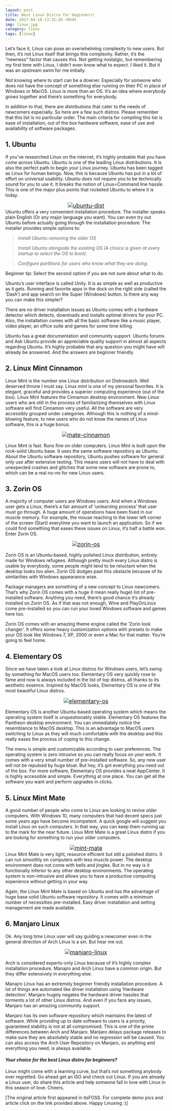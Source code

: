 ```yaml
---
layout: post
title: Best Linux Distro for beginners!
date: 2017-04-10 13:32:20 +0545
img: linux.jpg
category: linux
tags: [linux]
---
```


Let’s face it, Linux can pose an overwhelming complexity to new users. But then, it’s not Linux itself that brings this complexity. Rather, it’s the “newness” factor that causes this. Not getting nostalgic, but remembering my first time with Linux, I didn’t even know what to expect. I liked it. But it was an upstream swim for me initially.

Not knowing where to start can be a downer. Especially for someone who does not have the concept of something else running on their PC in place of Windows or MacOS. Linux is more than an OS. It’s an idea where everybody grows together and there’s something for everybody.

In addition to that, there are distributions that cater to the needs of newcomers especially. So here are a few such distros. Please remember that this list is no particular order. The main criteria for compiling this list is ease of installation, out of the box hardware software, ease of use and availability of software packages.

<h2>1. Ubuntu</h2>

If you’ve researched Linux on the internet, it’s highly probable that you have come across Ubuntu. Ubuntu is one of the leading Linux distributions. It is also the perfect path to begin your Linux journey.
Ubuntu has been tagged as Linux for human beings. Now, this is because Ubuntu has put in a lot of effort on universal usability. Ubuntu does not require you to be technically sound for you to use it. It breaks the notion of Linux=Command line hassle. This is one of the major plus points that rocketed Ubuntu to where it is today.
<center>
<span style="font-size: large;"><a href="https://4.bp.blogspot.com/-OXth-CPUM9k/WVrwbcUArOI/AAAAAAAABZE/0EDYU8-rflY_yEzJde6RxBxeW8lRILkTACEwYBhgL/s1600/ubuntu.jpg" imageanchor="1" style="margin-left: 1em; margin-right: 1em;"><img alt="ubuntu-dist" border="0" data-original-height="450" data-original-width="800" src="https://4.bp.blogspot.com/-OXth-CPUM9k/WVrwbcUArOI/AAAAAAAABZE/0EDYU8-rflY_yEzJde6RxBxeW8lRILkTACEwYBhgL/s1600/ubuntu.jpg" title="ubuntu-dist" /></a></span>
</center>
Ubuntu offers a very convenient installation procedure. The installer speaks plain English (Or any major language you want). You can even try out Ubuntu before actually going through the installation procedure. The installer provides simple options to:

>*Install Ubuntu removing the older OS*

>*Install Ubuntu alongside the existing OS (A choice is given at every startup to select the OS to boot).*

>*Configure partitions for users who know what they are doing.*

Beginner tip: Select the second option if you are not sure about what to do.

Ubuntu’s user interface is called Unity. It is as simple as well as productive as it gets. Running and favorite apps in the dock on the right side (called the ‘Dash’) and app search on the Super (Windows) button. Is there any way you can make this simpler?

There are no driver installation issues as Ubuntu comes with a hardware detector which detects, downloads and installs optimal drivers for your PC. Also, the installation comes with all the basic software like a music player, video player, an office suite and games for some time killing.

Ubuntu has a great documentation and community support. Ubuntu forums and Ask Ubuntu provide an appreciable quality support in almost all aspects regarding Ubuntu. It’s highly probable that any question you might have will already be answered. And the answers are beginner friendly.


<h2>2. Linux Mint Cinnamon</h2>

Linux Mint is the number one Linux distribution on Distrowatch. Well deserved throne I must say. Linux mint is one of my personal favorites. It is elegant, graceful and provides a superior computing experience (out of the box).
Linux Mint features the Cinnamon desktop environment. New Linux users who are still in the process of familiarizing themselves with Linux software will find Cinnamon very useful. All the software are very accessibly grouped under categories. Although this is nothing of a mind-blowing feature, to new users who do not know the names of Linux software, this is a huge bonus.
<center>
   <span style="font-size: large;"><a href="https://2.bp.blogspot.com/-I5caCzThfqk/WVrwaj1mRDI/AAAAAAAABY4/F8pitTqjlKQFQoLk0l3dnJDZbZRq0epAQCEwYBhgL/s1600/.jpg" imageanchor="1" style="margin-left: 1em; margin-right: 1em;"><img alt="mate-cinnamon" border="0" data-original-height="450" data-original-width="800" src="https://2.bp.blogspot.com/-I5caCzThfqk/WVrwaj1mRDI/AAAAAAAABY4/F8pitTqjlKQFQoLk0l3dnJDZbZRq0epAQCEwYBhgL/s1600/.jpg" title="mate-cinnamon" /></a></span>
</center>

Linux Mint is fast. Runs fine on older computers. Linux Mint is built upon the rock-solid Ubuntu base. It uses the same software repository as Ubuntu. About the Ubuntu software repository, Ubuntu pushes software for general only use after extensive testing. This means users will not have to deal with unexpected crashes and glitches that some new software are prone to, which can be a real no-no for new Linux users.


<h2>3. Zorin OS</h2>

A majority of computer users are Windows users. And when a Windows user gets a Linux, there’s a fair amount of ‘unlearning process’ that user must go through. A huge amount of operations have been fixed in our muscle memory. For example, the mouse reaching to the lower left corner of the screen (Start) everytime you want to launch an application. So if we could find something that eases these issues on Linux, it’s half a battle won. Enter Zorin OS.

<center>
   <span style="font-size: large;"><a href="https://4.bp.blogspot.com/-rHYOQJn4Vdk/WVrwavxMOkI/AAAAAAAABY0/Ok4WDSNjhxUTgK-6kN0SmbZMq8ukQdcvwCEwYBhgL/s1600/Zorin.jpg" imageanchor="1" style="margin-left: 1em; margin-right: 1em;"><img alt="zorin-os" border="0" data-original-height="450" data-original-width="800" src="https://4.bp.blogspot.com/-rHYOQJn4Vdk/WVrwavxMOkI/AAAAAAAABY0/Ok4WDSNjhxUTgK-6kN0SmbZMq8ukQdcvwCEwYBhgL/s1600/Zorin.jpg" title="zorin-os" /></a></span>
</center>

Zorin OS is an Ubuntu-based, highly polished Linux distribution, entirely made for Windows refugees. Although pretty much every Linux distro is usable by everybody, some people might tend to be reluctant when the desktop looks too alien. Zorin OS dodges past this obstacle because of its similarities with Windows appearance wise.


Package managers are something of a new concept to Linux newcomers. That’s why Zorin OS comes with a huge (I mean really huge) list of pre-installed software. Anything you need, there’s good chance it’s already installed on Zorin OS. As if that was not enough, Wine and PlayOnLinux come pre-installed so you can run your loved Windows software and games here too.


Zorin OS comes with an amazing theme engine called the ‘Zorin look changer’. It offers some heavy customization options with presets to make your OS look like Windows 7, XP, 2000 or even a Mac for that matter. You’re going to feel home.


<h2>4. Elementary OS</h2>

Since we have taken a look at Linux distros for Windows users, let’s swing by something for MacOS users too. Elementary OS very quickly rose to fame and now is always included in the list of top distros, all thanks to its aesthetic essence. Inspired by MacOS looks, Elementary OS is one of the most beautiful Linux distros.

<center>
   <span style="font-size: large;"><a href="https://1.bp.blogspot.com/-wRRVDrTJSOc/WVrwZnYgE6I/AAAAAAAABYs/tW8NYwJKL2kk_QBsRPkHw7BKKtXrp5XyACEwYBhgL/s1600/Pantheon-Desktop.jpg" imageanchor="1" style="margin-left: 1em; margin-right: 1em;"><img alt="elementary-os" border="0" data-original-height="500" data-original-width="800" src="https://1.bp.blogspot.com/-wRRVDrTJSOc/WVrwZnYgE6I/AAAAAAAABYs/tW8NYwJKL2kk_QBsRPkHw7BKKtXrp5XyACEwYBhgL/s1600/Pantheon-Desktop.jpg" title="elementary-os" /></a></span>
</center>

Elementary OS is another Ubuntu-based operating system which means the operating system itself is unquestionably stable. Elementary OS features the Pantheon desktop environment. You can immediately notice the resemblance to MacOS desktop. This is an advantage to MacOS users switching to Linux as they will much comfortable with the desktop and this really eases the process of coping to this change.


The menu is simple and customizable according to user preferences. The operating system is zero intrusive so you can really focus on your work. It comes with a very small number of pre-installed software. So, any new user will not be repulsed by huge bloat. But hey, it’s got everything you need out of the box. For more software, Elementary OS provides a neat AppCenter. It is highly accessible and simple. Everything at one place. You can get all the software you want and perform upgrades in clicks.



<h2>5. Linux Mint Mate</h2>

A good number of people who come to Linux are looking to revive older computers. With Windows 10, many computers that had decent specs just some years ago have become incompetent. A quick google will suggest you install Linux on such computers. In that way, you can keep them running up to the mark for the near future. Linux Mint Mate is a great Linux distro if you are looking for something to run your older computers.

<center>
   <span style="font-size: large;"><a href="https://3.bp.blogspot.com/-wH0RnHeZ3Hw/WVrwbb6e11I/AAAAAAAABZA/xXDBkqaB1fo8aJzk3gVudcWFNBQs7hW6wCEwYBhgL/s1600/mate.jpg" imageanchor="1" style="margin-left: 1em; margin-right: 1em;"><img alt="mint-mate" border="0" data-original-height="500" data-original-width="800" src="https://3.bp.blogspot.com/-wH0RnHeZ3Hw/WVrwbb6e11I/AAAAAAAABZA/xXDBkqaB1fo8aJzk3gVudcWFNBQs7hW6wCEwYBhgL/s1600/mate.jpg" title="mint-mate" /></a></span>
</center>
Linux Mint Mate is very light, resource efficient but still a polished distro. It can run smoothly on computers with less muscle power. The desktop environment does not come with bells and jingles. But in no way is it functionally inferior to any other desktop environments. The operating system is non-intrusive and allows you to have a productive computing experience without getting in your way.


Again, the Linux Mint Mate is based on Ubuntu and has the advantage of huge base solid Ubuntu software repository. It comes with a minimum number of necessities pre-installed. Easy driver installation and setting management are made available.


<h2>6. Manjaro Linux</h2>

Ok. Any long time Linux user will say guiding a newcomer even in the general direction of Arch Linux is a sin. But hear me out.


<center>
   <span style="font-size: large;"><a href="https://2.bp.blogspot.com/-9qrdrWqvLP0/WVrwa0LGKhI/AAAAAAAABY8/msFmB3N3GXoCJ4IPChkKGdUBF0_-S4_TACEwYBhgL/s1600/manajro.jpg" imageanchor="1" style="margin-left: 1em; margin-right: 1em;"><img alt="manjaro-linux" border="0" data-original-height="485" data-original-width="800" src="https://2.bp.blogspot.com/-9qrdrWqvLP0/WVrwa0LGKhI/AAAAAAAABY8/msFmB3N3GXoCJ4IPChkKGdUBF0_-S4_TACEwYBhgL/s1600/manajro.jpg" title="manjaro" /></a></span>
</center>

Arch is considered experts-only Linux because of it’s highly complex installation procedure. Manajro and Arch Linux have a common origin. But they differ extensively in everything else.


Manajro Linux has an extremely beginner friendly installation procedure. A lot of things are automated like driver installation using ‘Hardware detection’. Manjaro hugely negates the hardware driver hassles that torments a lot of other Linux distros. And even if you face any issues, Manjaro has an amazing community support.


Manjaro has its own software repository which maintains the latest of software. While providing up to date software to users is a priority, guaranteed stability is not at all compromised. This is one of the prime differences between Arch and Manjaro. Manjaro delays package releases to make sure they are absolutely stable and no regression will be caused. You can also access the Arch User Repository on Manjaro, so anything and everything you need, is always available.


<h4><i>Your choice for the best Linux distro for beginners?</i></h4>

Linux might come with a learning curve, but that’s not something anybody ever regretted. Go ahead get an ISO and check out Linux. If you are already a Linux user, do share this article and help someone fall in love with Linux in this season of love. Cheers.

[The original article first appeared in itsFOSS. For complete demo pics and article click on the link provided above. Happy Linuxing :)]
